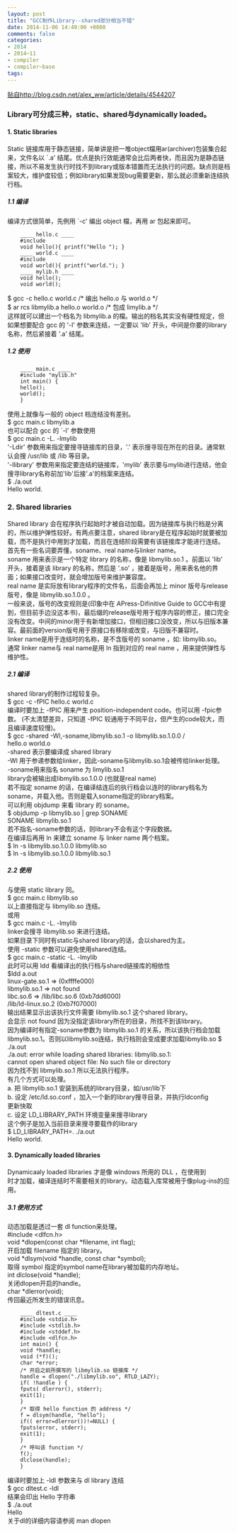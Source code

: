 ```yaml
---
layout: post
title: "GCC制作Library--shared部分相当不错"
date: 2014-11-06 14:49:00 +0800
comments: false
categories:
- 2014
- 2014~11
- compiler
- compiler~base
tags:
---
```

[贴自http://blog.csdn.net/alex_ww/article/details/4544207](http://blog.csdn.net/alex_ww/article/details/4544207)
### Library可分成三种，static、shared与dynamically loaded。
#### 1. Static libraries
Static 链接库用于静态链接，简单讲是把一堆object檔用ar(archiver)包装集合起来，文件名以 `.a' 结尾。优点是执行效能通常会比后两者快，而且因为是静态链接，所以不易发生执行时找不到library或版本错置而无法执行的问题。缺点则是档案较大，维护度较低；例如library如果发现bug需要更新，那么就必须重新连结执行档。  
##### 1.1 编译
编译方式很简单，先例用 `-c' 编出 object 檔，再用 ar 包起来即可。
```
	____ hello.c ____
	#include
	void hello(){ printf("Hello "); }
	____ world.c ____
	#include
	void world(){ printf("world."); }
	____ mylib.h ____
	void hello();
	void world();
```
$ gcc -c hello.c world.c /\* 编出 hello.o 与 world.o \*/   
$ ar rcs libmylib.a hello.o world.o /\* 包成 limylib.a \*/   
这样就可以建出一个档名为 libmylib.a 的檔。输出的档名其实没有硬性规定，但如果想要配合 gcc 的 '-l' 参数来连结，一定要以 'lib' 开头，中间是你要的library名称，然后紧接着 '.a' 结尾。
##### 1.2 使用
```
	____ main.c ____
	#include "mylib.h"
	int main() {
	hello();
	world();
	}
```
使用上就像与一般的 object 档连结没有差别。  
$ gcc main.c libmylib.a  
也可以配合 gcc 的 `-l' 参数使用  
$ gcc main.c -L. -lmylib  
'-Ldir' 参数用来指定要搜寻链接库的目录，'.' 表示搜寻现在所在的目录。通常默认会搜 /usr/lib 或 /lib 等目录。  
'-llibrary' 参数用来指定要连结的链接库，'mylib' 表示要与mylib进行连结，他会搜寻library名称前加'lib'后接'.a'的档案来连结。  
$ ./a.out  
Hello world.  

### 2. Shared libraries
Shared library 会在程序执行起始时才被自动加载。因为链接库与执行档是分离的，所以维护弹性较好。有两点要注意，shared library是在程序起始时就要被加载，而不是执行中用到才加载，而且在连结阶段需要有该链接库才能进行连结。  
首先有一些名词要弄懂，soname、real name与linker name。  
soname 用来表示是一个特定 library 的名称，像是 libmylib.so.1 。前面以 'lib' 开头，接着是该 library 的名称，然后是 '.so' ，接着是版号，用来表名他的界面；如果接口改变时，就会增加版号来维护兼容度。  
real name 是实际放有library程序的文件名，后面会再加上 minor 版号与release 版号，像是 libmylib.so.1.0.0 。  
一般来说，版号的改变规则是(印象中在 APress-Difinitive Guide to GCC中有提到，但目前手边没这本书)，最后缀的release版号用于程序内容的修正，接口完全没有改变。中间的minor用于有新增加接口，但相旧接口没改变，所以与旧版本兼容。最前面的version版号用于原接口有移除或改变，与旧版不兼容时。  
linker name是用于连结时的名称，是不含版号的 soname ，如: libmylib.so。  
通常 linker name与 real name是用 ln 指到对应的 real name ，用来提供弹性与维护性。  
##### 2.1 编译
shared library的制作过程较复杂。  
$ gcc -c -fPIC hello.c world.c  
编译时要加上 -fPIC 用来产生 position-independent code。也可以用 -fpic参数。 (不太清楚差异，只知道 -fPIC 较通用于不同平台，但产生的code较大，而且编译速度较慢)。  
$ gcc -shared -Wl,-soname,libmylib.so.1 -o libmylib.so.1.0.0 /  
hello.o world.o  
-shared 表示要编译成 shared library  
-Wl 用于参递参数给linker，因此-soname与libmylib.so.1会被传给linker处理。  
-soname用来指名 soname 为 limylib.so.1  
library会被输出成libmylib.so.1.0.0 (也就是real name)  
若不指定 soname 的话，在编译结连后的执行档会以连时的library档名为soname，并载入他。否则是载入soname指定的library档案。  
可以利用 objdump 来看 library 的 soname。  
$ objdump -p libmylib.so | grep SONAME  
SONAME libmylib.so.1  
若不指名-soname参数的话，则library不会有这个字段数据。  
在编译后再用 ln 来建立 soname 与 linker name 两个档案。  
$ ln -s libmylib.so.1.0.0 libmylib.so  
$ ln -s libmylib.so.1.0.0 libmylib.so.1  

##### 2.2 使用  
与使用 static library 同。  
$ gcc main.c libmylib.so  
以上直接指定与 libmylib.so 连结。  
或用  
$ gcc main.c -L. -lmylib  
linker会搜寻 libmylib.so 来进行连结。  
如果目录下同时有static与shared library的话，会以shared为主。  
使用 -static 参数可以避免使用shared连结。  
$ gcc main.c -static -L. -lmylib  
此时可以用 ldd 看编译出的执行档与shared链接库的相依性  
$ldd a.out  
linux-gate.so.1 => (0xffffe000)  
libmylib.so.1 => not found  
libc.so.6 => /lib/libc.so.6 (0xb7dd6000)  
/lib/ld-linux.so.2 (0xb7f07000)  
输出结果显示出该执行文件需要 libmylib.so.1 这个shared library。  
会显示 not found 因为没指定该library所在的目录，所找不到该library。  
因为编译时有指定-soname参数为 libmylib.so.1 的关系，所以该执行档会加载libmylib.so.1。否则以libmylib.so连结，执行档则会变成要求加载libmylib.so
$ ./a.out  
./a.out: error while loading shared libraries: libmylib.so.1:  
cannot open shared object file: No such file or directory  
因为找不到 libmylib.so.1 所以无法执行程序。  
有几个方式可以处理。  
a. 把 libmylib.so.1 安装到系统的library目录，如/usr/lib下  
b. 设定 /etc/ld.so.conf ，加入一个新的library搜寻目录，并执行ldconfig  
更新快取  
c. 设定 LD_LIBRARY_PATH 环境变量来搜寻library  
这个例子是加入当前目录来搜寻要载作的library  
$ LD_LIBRARY_PATH=. ./a.out  
Hello world.  
#### 3. Dynamically loaded libraries
Dynamicaaly loaded libraries 才是像 windows 所用的 DLL ，在使用到  
时才加载，编译连结时不需要相关的library。动态载入库常被用于像plug-ins的应用。  
##### 3.1 使用方式
动态加载是透过一套 dl function来处理。  
	#include <dlfcn.h>  
	void \*dlopen(const char \*filename, int flag);  
开启加载 filename 指定的 library。  
	void \*dlsym(void \*handle, const char \*symbol);  
取得 symbol 指定的symbol name在library被加载的内存地址。  
	int dlclose(void \*handle);  
关闭dlopen开启的handle。  
	char \*dlerror(void);  
传回最近所发生的错误讯息。
```
	____ dltest.c ____
	#include <stdio.h>
	#include <stdlib.h>
	#include <stddef.h>
	#include <dlfcn.h>
	int main() {
	void *handle;
	void (*f)();
	char *error;
	/* 开启之前所撰写的 libmylib.so 链接库 */
	handle = dlopen("./libmylib.so", RTLD_LAZY);
	if( !handle ) {
	fputs( dlerror(), stderr);
	exit(1);
	}
	/* 取得 hello function 的 address */
	f = dlsym(handle, "hello");
	if(( error=dlerror())!=NULL) {
	fputs(error, stderr);
	exit(1);
	}
	/* 呼叫该 function */
	f();
	dlclose(handle);
	}
```
编译时要加上 -ldl 参数来与 dl library 连结  
$ gcc dltest.c -ldl  
结果会印出 Hello 字符串  
$ ./a.out  
Hello  
关于dl的详细内容请参阅 man dlopen
